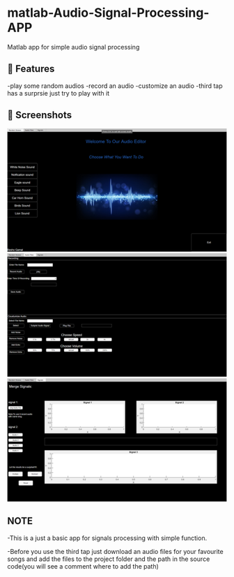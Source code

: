 # matlab-Audio-Signal-Processing-APP
Matlab app for simple audio signal processing

## 🚀 Features
-play some random audios
-record an audio 
-customize an audio
-third tap has a surprsie just try to play with it 

## 📸 Screenshots
![Home](screenshots\Tap_1.png)
![CUSTOMIZE](screenshots/Tap_2.png)
![SIGNALS](screenshots/Tap_3.png)

## NOTE
-This is a just a basic app for signals processing with simple function.

-Before you use the third tap 
just download an audio files for your favourite songs 
and add the files to the project folder 
and the path in the source code(you will see a comment where to add the path) 
